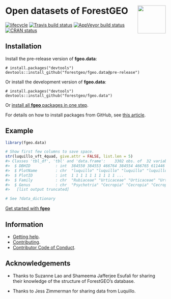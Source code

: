 
<!-- README.md is generated from README.Rmd. Please edit that file -->

# <img src="https://i.imgur.com/vTLlhbp.png" align="right" height=88 /> Open datasets of ForestGEO

[![lifecycle](https://img.shields.io/badge/lifecycle-experimental-orange.svg)](https://www.tidyverse.org/lifecycle/#experimental)
[![Travis build
status](https://travis-ci.org/forestgeo/fgeo.data.svg?branch=master)](https://travis-ci.org/forestgeo/fgeo.data)
[![AppVeyor build
status](https://ci.appveyor.com/api/projects/status/github/forestgeo/fgeo.data?branch=master&svg=true)](https://ci.appveyor.com/project/forestgeo/fgeo.data)
[![CRAN
status](https://www.r-pkg.org/badges/version/fgeo.data)](https://cran.r-project.org/package=fgeo.data)

## Installation

Install the pre-release version of **fgeo.data**:

    # install.packages("devtools")
    devtools::install_github("forestgeo/fgeo.data@pre-release")

Or install the development version of **fgeo.data**:

    # install.packages("devtools")
    devtools::install_github("forestgeo/fgeo.data")

Or [install all **fgeo** packages in one
step](https://forestgeo.github.io/fgeo/index.html#installation).

For details on how to install packages from GitHub, see [this
article](https://goo.gl/dQKEeg).

## Example

``` r
library(fgeo.data)

# Show first few columns to save space.
str(luquillo_vft_4quad, give.attr = FALSE, list.len = 5)
#> Classes 'tbl_df', 'tbl' and 'data.frame':    3302 obs. of  32 variables:
#>  $ DBHID           : int  384550 384553 466764 384554 466765 611446 384555 466766 611447 384556 ...
#>  $ PlotName        : chr  "luquillo" "luquillo" "luquillo" "luquillo" ...
#>  $ PlotID          : int  1 1 1 1 1 1 1 1 1 1 ...
#>  $ Family          : chr  "Rubiaceae" "Urticaceae" "Urticaceae" "Urticaceae" ...
#>  $ Genus           : chr  "Psychotria" "Cecropia" "Cecropia" "Cecropia" ...
#>   [list output truncated]

# See ?data_dictionary
```

[Get started with
**fgeo**](https://forestgeo.github.io/fgeo/articles/fgeo.html)

## Information

  - [Getting help](SUPPORT.md).
  - [Contributing](CONTRIBUTING.md).
  - [Contributor Code of Conduct](CODE_OF_CONDUCT.md).

## Acknowledgements

  - Thanks to Suzanne Lao and Shameema Jafferjee Esufali for sharing
    their knowledge of the structure of ForestGEO’s database.

  - Thanks to Jess Zimmerman for sharing data from Luquillo.
